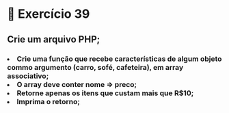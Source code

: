# :dart: Exercício 39
## Crie um arquivo PHP;
### <li> Crie uma função que recebe características de algum objeto commo argumento (carro, sofé, cafeteira), em array associativo; <br> <li> O array deve conter nome => preco; <br><li> Retorne apenas os itens que custam mais que R$10; <br><li> Imprima o retorno;
